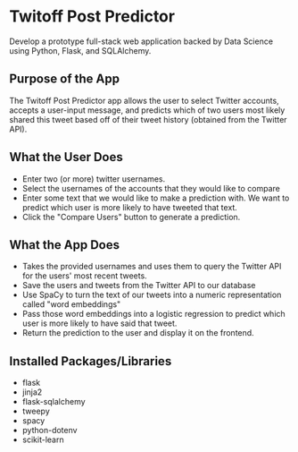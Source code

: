 # Twitoff Post Predictor
Develop a prototype full-stack web application backed by Data Science using Python, Flask, and SQLAlchemy.

## Purpose of the App
The Twitoff Post Predictor app allows the user to select Twitter accounts, accepts a user-input message, and predicts which of two users most likely shared this tweet based off of their tweet history (obtained from the Twitter API).

## What the User Does
- Enter two (or more) twitter usernames.
- Select the usernames of the accounts that they would like to compare
- Enter some text that we would like to make a prediction with. We want to predict which user is more likely to have tweeted that text.
- Click the "Compare Users" button to generate a prediction.

## What the App Does
- Takes the provided usernames and uses them to query the Twitter API for the users' most recent tweets.
- Save the users and tweets from the Twitter API to our database
- Use SpaCy to turn the text of our tweets into a numeric representation called "word embeddings"
- Pass those word embeddings into a logistic regression to predict which user is more likely to have said that tweet.
- Return the prediction to the user and display it on the frontend.

## Installed Packages/Libraries
- flask
- jinja2
- flask-sqlalchemy
- tweepy
- spacy
- python-dotenv
- scikit-learn
